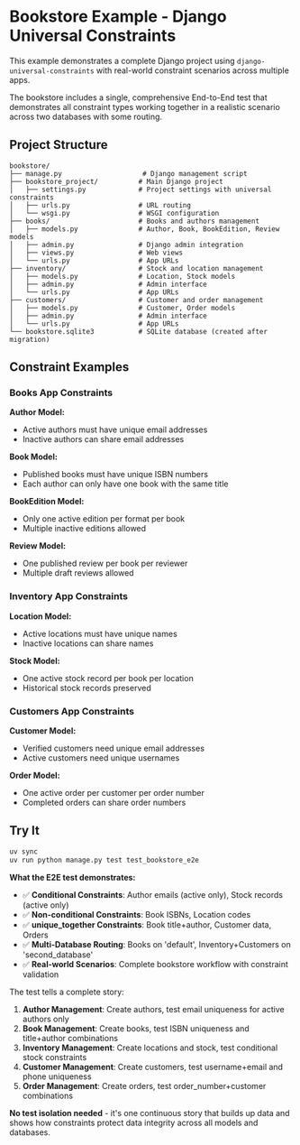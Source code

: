 # Bookstore Example - Django Universal Constraints

This example demonstrates a complete Django project using `django-universal-constraints` with real-world constraint scenarios across multiple apps.

The bookstore includes a single, comprehensive End-to-End test that demonstrates all constraint types working together in a realistic scenario across two databases with some routing.

## Project Structure

```
bookstore/
├── manage.py                    # Django management script
├── bookstore_project/          # Main Django project
│   ├── settings.py             # Project settings with universal constraints
│   ├── urls.py                 # URL routing
│   └── wsgi.py                 # WSGI configuration
├── books/                      # Books and authors management
│   ├── models.py               # Author, Book, BookEdition, Review models
│   ├── admin.py                # Django admin integration
│   ├── views.py                # Web views
│   └── urls.py                 # App URLs
├── inventory/                  # Stock and location management
│   ├── models.py               # Location, Stock models
│   ├── admin.py                # Admin interface
│   └── urls.py                 # App URLs
├── customers/                  # Customer and order management
│   ├── models.py               # Customer, Order models
│   ├── admin.py                # Admin interface
│   └── urls.py                 # App URLs
└── bookstore.sqlite3           # SQLite database (created after migration)
```

## Constraint Examples

### Books App Constraints

**Author Model:**
- Active authors must have unique email addresses
- Inactive authors can share email addresses

**Book Model:**
- Published books must have unique ISBN numbers
- Each author can only have one book with the same title

**BookEdition Model:**
- Only one active edition per format per book
- Multiple inactive editions allowed

**Review Model:**
- One published review per book per reviewer
- Multiple draft reviews allowed

### Inventory App Constraints

**Location Model:**
- Active locations must have unique names
- Inactive locations can share names

**Stock Model:**
- One active stock record per book per location
- Historical stock records preserved

### Customers App Constraints

**Customer Model:**
- Verified customers need unique email addresses
- Active customers need unique usernames

**Order Model:**
- One active order per customer per order number
- Completed orders can share order numbers

## Try It

```bash
uv sync
uv run python manage.py test test_bookstore_e2e
```

**What the E2E test demonstrates:**
- ✅ **Conditional Constraints**: Author emails (active only), Stock records (active only)
- ✅ **Non-conditional Constraints**: Book ISBNs, Location codes
- ✅ **unique_together Constraints**: Book title+author, Customer data, Orders
- ✅ **Multi-Database Routing**: Books on 'default', Inventory+Customers on 'second_database'
- ✅ **Real-world Scenarios**: Complete bookstore workflow with constraint validation

The test tells a complete story:
1. **Author Management**: Create authors, test email uniqueness for active authors only
2. **Book Management**: Create books, test ISBN uniqueness and title+author combinations
3. **Inventory Management**: Create locations and stock, test conditional stock constraints
4. **Customer Management**: Create customers, test username+email and phone uniqueness
5. **Order Management**: Create orders, test order_number+customer combinations

**No test isolation needed** - it's one continuous story that builds up data and shows how constraints protect data integrity across all models and databases.
